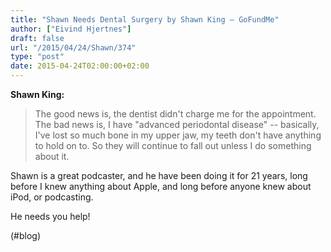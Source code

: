```yaml
---
title: "Shawn Needs Dental Surgery by Shawn King – GoFundMe"
author: ["Eivind Hjertnes"]
draft: false
url: "/2015/04/24/Shawn/374"
type: "post"
date: 2015-04-24T02:00:00+02:00
---
```


**Shawn King:**

> The good news is, the dentist didn't charge me for the appointment.
> The bad news is, I have "advanced periodontal disease" -- basically,
> I've lost so much bone in my upper jaw, my teeth don't have anything
> to hold on to. So they will continue to fall out unless I do something
> about it.

Shawn is a great podcaster, and he have been doing it for 21 years, long
before I knew anything about Apple, and long before anyone knew about
iPod, or podcasting.

He needs you help!

(#blog)

